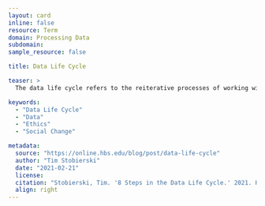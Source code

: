 ```yaml
---
layout: card
inline: false
resource: Term
domain: Processing Data
subdomain: 
sample_resource: false

title: Data Life Cycle

teaser: >
  The data life cycle refers to the reiterative processes of working with data during a particular project. While the states are often identified and arranged differently by various organizations, generally the different processes include: generation, collection, processing, storage, management, analysis, visualization, and interpretation. As noted by Tim Stobierski, "The data life cycle is often described as a cycle because the lessons learned and insights gleaned from one data project typically inform the next. In this way, the final step of the process feeds back into the first."

keywords:
  - "Data Life Cycle"
  - "Data"
  - "Ethics"
  - "Social Change"

metadata:
  source: "https://online.hbs.edu/blog/post/data-life-cycle"
  author: "Tim Stobierski"
  date: "2021-02-21"
  license: 
  citation: "Stobierski, Tim. '8 Steps in the Data Life Cycle.' 2021. Harvard Business Review Online. https://online.hbs.edu/blog/post/data-life-cycle. Accessed on 11 July 2025."
  align: right
---
```

